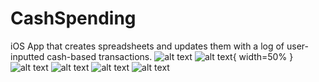 # CashSpending
iOS App that creates spreadsheets and updates them with a log of user-inputted cash-based transactions. 
![alt text](spreadsheet.png "Level 3")
![alt text](appicon.PNG "Level 3"){ width=50% }
![alt text](googlesignin.PNG "Level 3")
![alt text](introscreen.PNG "Level 3")
![alt text](sheetlist.PNG "Level 3")
![alt text](sheetupdate.PNG "Level 3")
